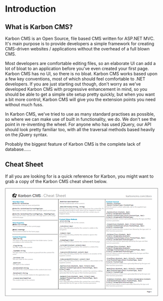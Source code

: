 # Introduction
## What is Karbon CMS?
Karbon CMS is an Open Source, file based CMS written for ASP.NET MVC. It's main purpose is to provide developers a simple framework for creating CMS-driven websites / applications without the overhead of a full blown CMS.

Most developers are comfortable editing files, so an elaborate UI can add a lot of bloat to an application before you've even created your first page. Karbon CMS has no UI, so there is no bloat. Karbon CMS works based upon a few key conventions, most of which should feel comfortable to .NET developers. If you are just starting out though, don't worry as we've developed Karbon CMS with progressive enhancement in mind, so you should be able to get a simple site setup pretty quickly, but when you want a bit more control, Karbon CMS will give you the extension points you need without much fuss.

In Karbon CMS, we've tried to use as many standard practises as possible, so where we can make use of built in functionality, we do. We don't see the point in re-inventing the wheel. For anyone who has used jQuery, our API should look pretty familiar too, with all the traversal methods based heavily on the jQuery syntax.

Probably the biggest feature of Karbon CMS is the complete lack of database......


## Cheat Sheet

If all you are looking for is a quick reference for Karbon, you might want to grab a copy of the Karbon CMS cheat sheet below.

[![Cheat Sheet](api/01.png)](http://karboncms.com/media/cheatsheet.pdf)